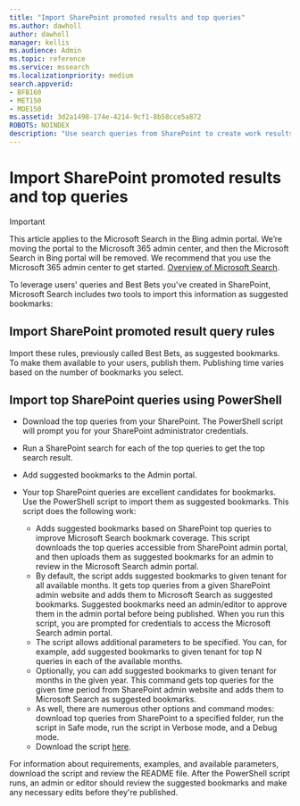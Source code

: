 ```yaml
---
title: "Import SharePoint promoted results and top queries"
ms.author: dawholl
author: dawholl
manager: kellis
ms.audience: Admin
ms.topic: reference
ms.service: mssearch
ms.localizationpriority: medium
search.appverid:
- BFB160
- MET150
- MOE150
ms.assetid: 3d2a1498-174e-4214-9cf1-8b58cce5a872
ROBOTS: NOINDEX
description: "Use search queries from SharePoint to create work results for Microsoft Search"
---
```


# Import SharePoint promoted results and top queries

> [!IMPORTANT]
> This article applies to the Microsoft Search in the Bing admin portal. We’re moving the portal to the Microsoft 365 admin center, and then the Microsoft Search in Bing portal will be removed. We recommend that you use the Microsoft 365 admin center to get started. [Overview of Microsoft Search](overview-microsoft-search.md).
    
To leverage users' queries and Best Bets you've created in SharePoint, Microsoft Search includes two tools to import this information as suggested bookmarks: 
  
## Import SharePoint promoted result query rules

Import these rules, previously called Best Bets, as suggested bookmarks. To make them available to your users, publish them. Publishing time varies based on the number of bookmarks you select.
  
## Import top SharePoint queries using PowerShell

- Download the top queries from your SharePoint. The PowerShell script will prompt you for your SharePoint administrator credentials.
    
- Run a SharePoint search for each of the top queries to get the top search result.
    
- Add suggested bookmarks to the Admin portal.
    
- Your top SharePoint queries are excellent candidates for bookmarks. Use the PowerShell script to import them as suggested bookmarks. This script does the following work:
    - Adds suggested bookmarks based on SharePoint top queries to improve Microsoft Search bookmark coverage. This script downloads the top queries accessible from SharePoint admin portal, and then uploads them as suggested bookmarks for an admin to review in the Microsoft Search admin portal.
    - By default, the script adds suggested bookmarks to given tenant for all available months. It gets top queries from a given SharePoint admin website and adds them to Microsoft Search as suggested bookmarks. Suggested bookmarks need an admin/editor to approve them in the admin portal before being published. When you run this script, you are prompted for credentials to access the Microsoft Search admin portal.
    - The script allows additional parameters to be specified. You can, for example, add suggested bookmarks to given tenant for top N queries in each of the available months.
    - Optionally, you can add suggested bookmarks to given tenant for months in the given year. This command gets top queries for the given time period from SharePoint admin website and adds them to Microsoft Search as suggested bookmarks.
    - As well, there are numerous other options and command modes: download top queries from SharePoint to a specified folder, run the script in Safe mode, run the script in Verbose mode, and a Debug mode.
    - Download the script [here](https://www.bingforbusiness.com/distribution/SharepointTopQueryBookmarks.zip). 

For information about requirements, examples, and available parameters, download the script and review the README file. After the PowerShell script runs, an admin or editor should review the suggested bookmarks and make any necessary edits before they're published.